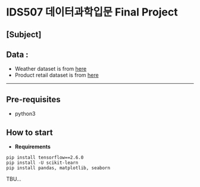 # IDS507 데이터과학입문 Final Project

## [Subject] 

## Data :
 - Weather dataset is from [here](https://data.kma.go.kr/climate/RankState/selectRankStatisticsDivisionList.do?pgmNo=179)
 - Product retail dataset is from [here](https://kosis.kr/)

---
## Pre-requisites
 - python3
 

## How to start

- **Requirements**
```
pip install tensorflow==2.6.0
pip install -U scikit-learn
pip install pandas, matplotlib, seaborn
```
TBU...